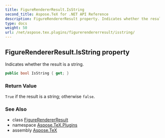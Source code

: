 ```yaml
---
title: FigureRendererResult.IsString
second_title: Aspose.TeX for .NET API Reference
description: FigureRendererResult property. Indicates whether the result is a string
type: docs
weight: 50
url: /net/aspose.tex.plugins/figurerendererresult/isstring/
---
```

## FigureRendererResult.IsString property

Indicates whether the result is a string.

```csharp
public bool IsString { get; }
```

### Return Value

`True` if the result is a string; otherwise `false`.

### See Also

* class [FigureRendererResult](../)
* namespace [Aspose.TeX.Plugins](../../figurerendererresult/)
* assembly [Aspose.TeX](../../../)


